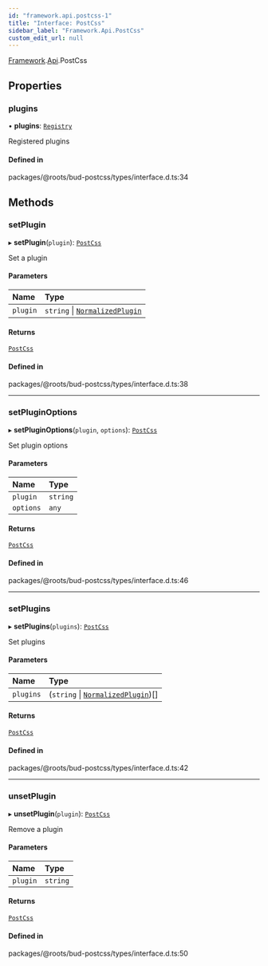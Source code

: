 ```yaml
---
id: "framework.api.postcss-1"
title: "Interface: PostCss"
sidebar_label: "Framework.Api.PostCss"
custom_edit_url: null
---
```


[Framework](../modules/framework.md).[Api](../modules/framework.api.md).PostCss

## Properties

### plugins

• **plugins**: [`Registry`](framework.api.postcss.registry.md)

Registered plugins

#### Defined in

packages/@roots/bud-postcss/types/interface.d.ts:34

## Methods

### setPlugin

▸ **setPlugin**(`plugin`): [`PostCss`](framework.api.postcss-1.md)

Set a plugin

#### Parameters

| Name | Type |
| :------ | :------ |
| `plugin` | `string` \| [`NormalizedPlugin`](../modules/framework.api.postcss.md#normalizedplugin) |

#### Returns

[`PostCss`](framework.api.postcss-1.md)

#### Defined in

packages/@roots/bud-postcss/types/interface.d.ts:38

___

### setPluginOptions

▸ **setPluginOptions**(`plugin`, `options`): [`PostCss`](framework.api.postcss-1.md)

Set plugin options

#### Parameters

| Name | Type |
| :------ | :------ |
| `plugin` | `string` |
| `options` | `any` |

#### Returns

[`PostCss`](framework.api.postcss-1.md)

#### Defined in

packages/@roots/bud-postcss/types/interface.d.ts:46

___

### setPlugins

▸ **setPlugins**(`plugins`): [`PostCss`](framework.api.postcss-1.md)

Set plugins

#### Parameters

| Name | Type |
| :------ | :------ |
| `plugins` | (`string` \| [`NormalizedPlugin`](../modules/framework.api.postcss.md#normalizedplugin))[] |

#### Returns

[`PostCss`](framework.api.postcss-1.md)

#### Defined in

packages/@roots/bud-postcss/types/interface.d.ts:42

___

### unsetPlugin

▸ **unsetPlugin**(`plugin`): [`PostCss`](framework.api.postcss-1.md)

Remove a plugin

#### Parameters

| Name | Type |
| :------ | :------ |
| `plugin` | `string` |

#### Returns

[`PostCss`](framework.api.postcss-1.md)

#### Defined in

packages/@roots/bud-postcss/types/interface.d.ts:50
